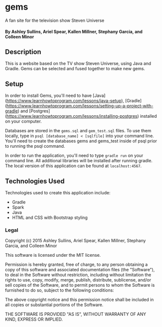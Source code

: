 # gems
A fan site for the television show Steven Universe

#### By Ashley Sullins, Ariel Spear, Kallen Millner, Stephany Garcia, and Colleen Minor

## Description

This is a website based on the TV show Steven Universe, using Java and Gradle. Gems can be selected and fused together to make new gems. 

## Setup

In order to install Gems, you'll need to have [Java] (https://www.learnhowtoprogram.com/lessons/java-setup), [Gradle] (https://www.learnhowtoprogram.com/lessons/setting-up-a-project-with-gradle) and [Postgres] (https://www.learnhowtoprogram.com/lessons/installing-postgres) installed on your computer.

Databases are stored in the ``gems.sql`` and ``gem_test.sql`` files. To use them locally, type in ``psql [database_name] < [sqlfile]`` into your command line. You'll need to create the databases gems and gems_test inside of psql prior to running the psql command. 

In order to run the application, you'll need to type ``gradle run`` on your command line. All additional libraries will be installed after running gradle. The local version of this application can be found at ``localhost:4567``.
 
## Technologies Used

Technologies used to create this application include:

* Gradle
* Spark 
* Java 
* HTML and CSS with Bootstrap styling

### Legal

Copyright (c) 2015 Ashley Sullins, Ariel Spear, Kallen Millner, Stephany Garcia, and Colleen Minor

This software is licensed under the MIT license.

Permission is hereby granted, free of charge, to any person obtaining a copy
of this software and associated documentation files (the "Software"), to deal
in the Software without restriction, including without limitation the rights
to use, copy, modify, merge, publish, distribute, sublicense, and/or sell
copies of the Software, and to permit persons to whom the Software is
furnished to do so, subject to the following conditions:

The above copyright notice and this permission notice shall be included in
all copies or substantial portions of the Software.

THE SOFTWARE IS PROVIDED "AS IS", WITHOUT WARRANTY OF ANY KIND, EXPRESS OR
IMPLIED.
